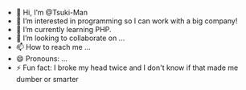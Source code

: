 - 👋 Hi, I’m @Tsuki-Man
- 👀 I’m interested in programming so I can work with a big company!
- 🌱 I’m currently learning PHP.
- 💞️ I’m looking to collaborate on ...
- 📫 How to reach me ...
- 😄 Pronouns: ...
- ⚡ Fun fact: I broke my head twice and I don't know if that made me dumber or smarter

<!---
Tsuki-Man/Tsuki-Man is a ✨ special ✨ repository because its `README.md` (this file) appears on your GitHub profile.
You can click the Preview link to take a look at your changes.
--->
